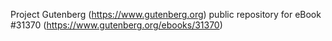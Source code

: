 Project Gutenberg (https://www.gutenberg.org) public repository for eBook #31370 (https://www.gutenberg.org/ebooks/31370)
